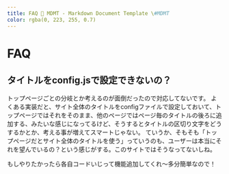 ```yaml
---
title: FAQ 💊 MDMT - Markdown Document Template \#MDMT
color: rgba(0, 223, 255, 0.7)
---
```

# FAQ

## タイトルをconfig.jsで設定できないの？

トップページごとの分岐とか考えるのが面倒だったので対応してないです。
よくある実装だと、サイト全体のタイトルをconfigファイルで設定しておいて、トップページではそれをそのまま、他のページではページ毎のタイトルの後ろに追加する、みたいな感じになってるけど、そうするとタイトルの区切り文字をどうするかとか、考える事が増えてスマートじゃない。
ていうか、そもそも「トップページだとサイト全体のタイトルを使う」っていうのも、ユーザーは本当にそれを望んでいるの？という感じがする。このサイトではそうなってないしね。

もしやりたかったら各自コードいじって機能追加してくれ〜多分簡単なので！
